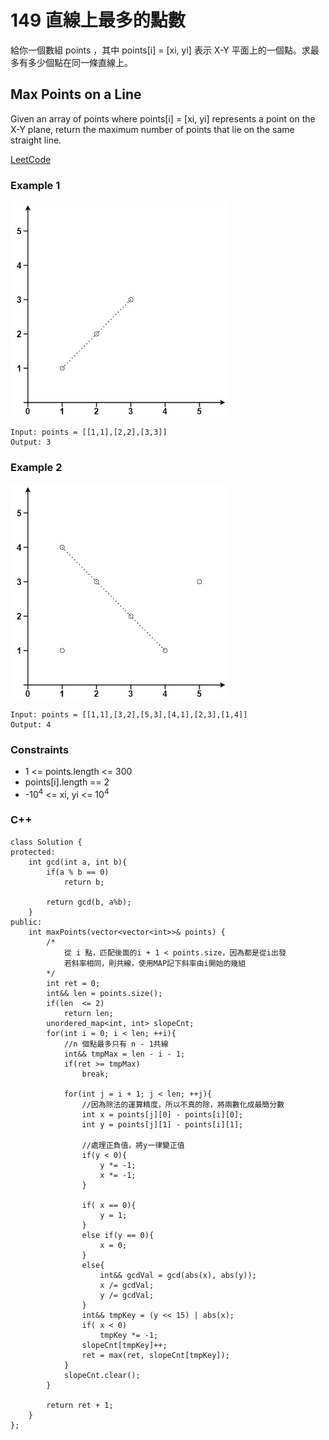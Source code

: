 # 149 直線上最多的點數

給你一個數組 points ，其中 points[i] = [xi, yi] 表示 X-Y 平面上的一個點。求最多有多少個點在同一條直線上。

##  Max Points on a Line

Given an array of points where points[i] = [xi, yi] represents a point on the X-Y plane, return the maximum number of points that lie on the same straight line.

[LeetCode](https://leetcode.cn/problems/max-points-on-a-line/)

### Example 1

<img src="img/149_1.jpg" width = "350"/>

```
Input: points = [[1,1],[2,2],[3,3]]
Output: 3
```

### Example 2

<img src="img/149_2.jpg" width = "350"/>

```
Input: points = [[1,1],[3,2],[5,3],[4,1],[2,3],[1,4]]
Output: 4
``` 

### Constraints

* 1 <= points.length <= 300
* points[i].length == 2
* -10<sup>4</sup> <= xi, yi <=  10<sup>4</sup>


### C++ 

```
class Solution {
protected:
    int gcd(int a, int b){
        if(a % b == 0)
            return b;
        
        return gcd(b, a%b);
    }
public:
    int maxPoints(vector<vector<int>>& points) {
        /*
            從 i 點，匹配後面的i + 1 < points.size，因為都是從i出發
            若斜率相同，則共線，使用MAP記下斜率由i開始的幾組
        */
        int ret = 0;
        int&& len = points.size();
        if(len  <= 2)
            return len;
        unordered_map<int, int> slopeCnt;
        for(int i = 0; i < len; ++i){
            //n 個點最多只有 n - 1共線
            int&& tmpMax = len - i - 1;
            if(ret >= tmpMax)
                break;
            
            for(int j = i + 1; j < len; ++j){
                //因為除法的運算精度，所以不真的除，將兩數化成最簡分數
                int x = points[j][0] - points[i][0];
                int y = points[j][1] - points[i][1];

                //處理正負值，將y一律變正值
                if(y < 0){
                    y *= -1;
                    x *= -1;
                }

                if( x == 0){
                    y = 1;
                }
                else if(y == 0){
                    x = 0;
                }
                else{
                    int&& gcdVal = gcd(abs(x), abs(y));
                    x /= gcdVal;
                    y /= gcdVal; 
                }
                int&& tmpKey = (y << 15) | abs(x);
                if( x < 0)
                    tmpKey *= -1;
                slopeCnt[tmpKey]++;
                ret = max(ret, slopeCnt[tmpKey]);
            }
            slopeCnt.clear();
        }

        return ret + 1;
    }
};
```
